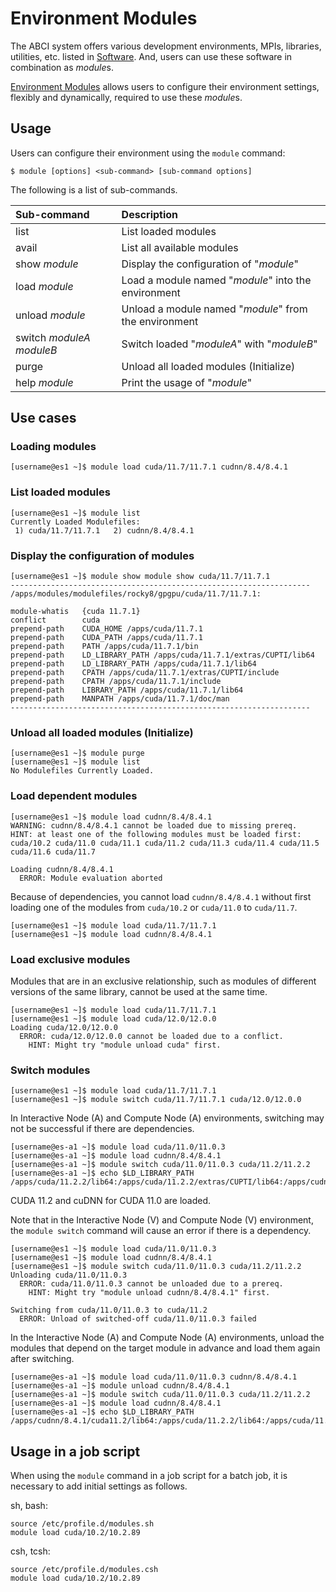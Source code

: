 # Environment Modules

The ABCI system offers various development environments, MPIs, libraries, utilities, etc. listed in [Software](system-overview.md#software). And, users can use these software in combination as *module*s.

[Environment Modules](http://modules.sourceforge.net/) allows users to configure their environment settings, flexibly and dynamically, required to use these *module*s.

## Usage

Users can configure their environment using the `module` command:

```
$ module [options] <sub-command> [sub-command options]
```

The following is a list of sub-commands.

| Sub-command | Description |
|:--|:--|
| list | List loaded modules |
| avail | List all available modules |
| show *module* | Display the configuration of "*module*" |
| load *module* | Load a module named "*module*" into the environment |
| unload *module* | Unload a module named "*module*" from the environment |
| switch *moduleA* *moduleB* | Switch loaded "*moduleA*" with "*moduleB*" |
| purge | Unload all loaded modules (Initialize) |
| help *module* | Print the usage of "*module*" |

## Use cases

### Loading modules

```
[username@es1 ~]$ module load cuda/11.7/11.7.1 cudnn/8.4/8.4.1
```

### List loaded modules

```
[username@es1 ~]$ module list
Currently Loaded Modulefiles:
 1) cuda/11.7/11.7.1   2) cudnn/8.4/8.4.1
```

### Display the configuration of modules

```
[username@es1 ~]$ module show module show cuda/11.7/11.7.1
-------------------------------------------------------------------
/apps/modules/modulefiles/rocky8/gpgpu/cuda/11.7/11.7.1:

module-whatis   {cuda 11.7.1}
conflict        cuda
prepend-path    CUDA_HOME /apps/cuda/11.7.1
prepend-path    CUDA_PATH /apps/cuda/11.7.1
prepend-path    PATH /apps/cuda/11.7.1/bin
prepend-path    LD_LIBRARY_PATH /apps/cuda/11.7.1/extras/CUPTI/lib64
prepend-path    LD_LIBRARY_PATH /apps/cuda/11.7.1/lib64
prepend-path    CPATH /apps/cuda/11.7.1/extras/CUPTI/include
prepend-path    CPATH /apps/cuda/11.7.1/include
prepend-path    LIBRARY_PATH /apps/cuda/11.7.1/lib64
prepend-path    MANPATH /apps/cuda/11.7.1/doc/man
-------------------------------------------------------------------
```

### Unload all loaded modules (Initialize)

```
[username@es1 ~]$ module purge
[username@es1 ~]$ module list
No Modulefiles Currently Loaded.
```

### Load dependent modules

```
[username@es1 ~]$ module load cudnn/8.4/8.4.1
WARNING: cudnn/8.4/8.4.1 cannot be loaded due to missing prereq.
HINT: at least one of the following modules must be loaded first: cuda/10.2 cuda/11.0 cuda/11.1 cuda/11.2 cuda/11.3 cuda/11.4 cuda/11.5 cuda/11.6 cuda/11.7

Loading cudnn/8.4/8.4.1
  ERROR: Module evaluation aborted
```

Because of dependencies, you cannot load `cudnn/8.4/8.4.1` without first loading one of the modules from `cuda/10.2` or `cuda/11.0` to `cuda/11.7`.

```
[username@es1 ~]$ module load cuda/11.7/11.7.1
[username@es1 ~]$ module load cudnn/8.4/8.4.1
```

### Load exclusive modules

Modules that are in an exclusive relationship, such as modules of different versions of the same library, cannot be used at the same time.

```
[username@es1 ~]$ module load cuda/11.7/11.7.1
[username@es1 ~]$ module load cuda/12.0/12.0.0
Loading cuda/12.0/12.0.0
  ERROR: cuda/12.0/12.0.0 cannot be loaded due to a conflict.
    HINT: Might try "module unload cuda" first.
```

### Switch modules

```
[username@es1 ~]$ module load cuda/11.7/11.7.1
[username@es1 ~]$ module switch cuda/11.7/11.7.1 cuda/12.0/12.0.0
```

In Interactive Node (A) and Compute Node (A) environments, switching may not be successful if there are dependencies.

```
[username@es-a1 ~]$ module load cuda/11.0/11.0.3
[username@es-a1 ~]$ module load cudnn/8.4/8.4.1
[username@es-a1 ~]$ module switch cuda/11.0/11.0.3 cuda/11.2/11.2.2
[username@es-a1 ~]$ echo $LD_LIBRARY_PATH
/apps/cuda/11.2.2/lib64:/apps/cuda/11.2.2/extras/CUPTI/lib64:/apps/cudnn/8.4.1/cuda11.0/lib64
```

CUDA 11.2 and cuDNN for CUDA 11.0 are loaded.

Note that in the Interactive Node (V) and Compute Node (V) environment, the `module switch` command will cause an error if there is a dependency.

```
[username@es1 ~]$ module load cuda/11.0/11.0.3
[username@es1 ~]$ module load cudnn/8.4/8.4.1
[username@es1 ~]$ module switch cuda/11.0/11.0.3 cuda/11.2/11.2.2
Unloading cuda/11.0/11.0.3
  ERROR: cuda/11.0/11.0.3 cannot be unloaded due to a prereq.
    HINT: Might try "module unload cudnn/8.4/8.4.1" first.

Switching from cuda/11.0/11.0.3 to cuda/11.2
  ERROR: Unload of switched-off cuda/11.0/11.0.3 failed
```

In the Interactive Node (A) and Compute Node (A) environments, unload the modules that depend on the target module in advance and load them again after switching.

```
[username@es-a1 ~]$ module load cuda/11.0/11.0.3 cudnn/8.4/8.4.1
[username@es-a1 ~]$ module unload cudnn/8.4/8.4.1
[username@es-a1 ~]$ module switch cuda/11.0/11.0.3 cuda/11.2/11.2.2
[username@es-a1 ~]$ module load cudnn/8.4/8.4.1
[username@es-a1 ~]$ echo $LD_LIBRARY_PATH
/apps/cudnn/8.4.1/cuda11.2/lib64:/apps/cuda/11.2.2/lib64:/apps/cuda/11.2.2/extras/CUPTI/lib64
```

## Usage in a job script

When using the `module` command in a job script for a batch job, it is necessary to add initial settings as follows.

sh, bash:

```
source /etc/profile.d/modules.sh
module load cuda/10.2/10.2.89
```

csh, tcsh:

```
source /etc/profile.d/modules.csh
module load cuda/10.2/10.2.89
```
